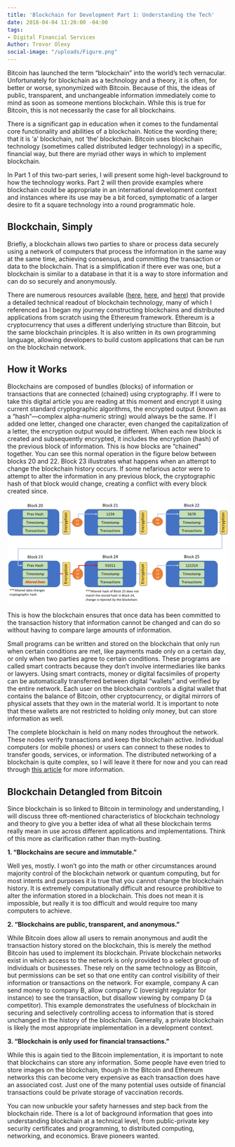```yaml
---
title: 'Blockchain for Development Part 1: Understanding the Tech'
date: 2018-04-04 11:20:00 -04:00
tags:
- Digital Financial Services
Author: Trevor Olexy
social-image: "/uploads/Figure.png"
---
```


Bitcoin has launched the term “blockchain” into the world’s tech vernacular. Unfortunately for blockchain as a technology and a theory, it is often, for better or worse, synonymized with Bitcoin. Because of this, the ideas of public, transparent, and unchangeable information immediately come to mind as soon as someone mentions blockchain. While this is true for Bitcoin, this is not necessarily the case for all blockchains. 

<!--more-->

There is a significant gap in education when it comes to the fundamental core functionality and abilities of a blockchain. Notice the wording there; that it is ‘a’ blockchain, not ‘the’ blockchain. Bitcoin uses blockchain technology (sometimes called distributed ledger technology) in a specific, financial way, but there are myriad other ways in which to implement blockchain. 

In Part 1 of this two-part series, I will present some high-level background to how the technology works. Part 2 will then provide examples where blockchain could be appropriate in an international development context and instances where its use may be a bit forced, symptomatic of a larger desire to fit a square technology into a round programmatic hole. 

## Blockchain, Simply

Briefly, a blockchain allows two parties to share or process data securely using a network of computers that process the information in the same way at the same time, achieving consensus, and committing the transaction or data to the blockchain. That is a simplification if there ever was one, but a blockchain is similar to a database in that it is a way to store information and can do so securely and anonymously.  

There are numerous resources available ([here](https://www.ibm.com/blogs/blockchain/2017/12/blockchain-security-what-keeps-your-transaction-data-safe/), [here](http://mitsloan.mit.edu/newsroom/articles/blockchain-explained/), and [here](https://marmelab.com/blog/2016/04/28/blockchain-for-web-developers-the-theory.html)) that provide a detailed technical readout of blockchain technology, many of which I referenced as I began my journey constructing blockchains and distributed applications from scratch using the Ethereum framework. Ethereum is a cryptocurrency that uses a different underlying structure than Bitcoin, but the same blockchain principles. It is also written in its own programming language, allowing developers to build custom applications that can be run on the blockchain network.

## How it Works

Blockchains are composed of bundles (blocks) of information or transactions that are connected (chained) using cryptography. If I were to take this digital article you are reading at this moment and encrypt it using current standard cryptographic algorithms, the encrypted output (known as a “hash”—complex alpha-numeric string) would always be the same. If I added one letter, changed one character, even changed the capitalization of a letter, the encryption output would be different. When each new block is created and subsequently encrypted, it includes the encryption (hash) of the previous block of information. This is how blocks are “chained” together. You can see this normal operation in the figure below between blocks 20 and 22. Block 23 illustrates what happens when an attempt to change the blockchain history occurs. If some nefarious actor were to attempt to alter the information in any previous block, the cryptographic hash of that block would change, creating a conflict with every block created since. 

![Figure.png](/uploads/Figure.png)

This is how the blockchain ensures that once data has been committed to the transaction history that information cannot be changed and can do so without having to compare large amounts of information. 

Small programs can be written and stored on the blockchain that only run when certain conditions are met, like payments made only on a certain day, or only when two parties agree to certain conditions. These programs are called smart contracts because they don’t involve intermediaries like banks or lawyers. Using smart contracts, money or digital facsimiles of property can be automatically transferred between digital “wallets” and verified by the entire network. Each user on the blockchain controls a digital wallet that contains the balance of Bitcoin, other cryptocurrency, or digital mirrors of physical assets that they own in the material world. It is important to note that these wallets are not restricted to holding only money, but can store information as well. 

The complete blockchain is held on many nodes throughout the network. These nodes verify transactions and keep the blockchain active. Individual computers (or mobile phones) or users can connect to these nodes to transfer goods, services, or information. The distributed networking of a blockchain is quite complex, so I will leave it there for now and you can read through [this article](https://hackernoon.com/lets-talk-about-bitcoin-nodes-e9502193198c) for more information. 

## Blockchain Detangled from Bitcoin

Since blockchain is so linked to Bitcoin in terminology and understanding, I will discuss three oft-mentioned characteristics of blockchain technology and theory to give you a better idea of what all these blockchain terms really mean in use across different applications and implementations. Think of this more as clarification rather than myth-busting.   

**1. “Blockchains are secure and immutable.”**

Well yes, mostly. I won’t go into the math or other circumstances around majority control of the blockchain network or quantum computing, but for most intents and purposes it is true that you cannot change the blockchain history. It is extremely computationally difficult and resource prohibitive to alter the information stored in a blockchain. This does not mean it is impossible, but really it is too difficult and would require too many computers to achieve. 

**2. “Blockchains are public, transparent, and anonymous.”**

While Bitcoin does allow all users to remain anonymous and audit the transaction history stored on the blockchain, this is merely the method Bitcoin has used to implement its blockchain. Private blockchain networks exist in which access to the network is only provided to a select group of individuals or businesses. These rely on the same technology as Bitcoin, but permissions can be set so that one entity can control visibility of their information or transactions on the network. For example, company A can send money to company B, allow company C (oversight regulator for instance) to see the transaction, but disallow viewing by company D (a competitor). This example demonstrates the usefulness of blockchain in securing and selectively controlling access to information that is stored unchanged in the history of the blockchain. Generally, a private blockchain is likely the most appropriate implementation in a development context.

**3. “Blockchain is only used for financial transactions.”**

While this is again tied to the Bitcoin implementation, it is important to note that blockchains can store any information. Some people have even tried to store images on the blockchain, though in the Bitcoin and Ethereum networks this can become very expensive as each transaction does have an associated cost. Just one of the many potential uses outside of financial transactions could be private storage of vaccination records.

You can now unbuckle your safety harnesses and step back from the blockchain ride. There is a lot of background information that goes into understanding blockchain at a technical level, from public-private key security certificates and programming, to distributed computing, networking, and economics. Brave pioneers wanted.